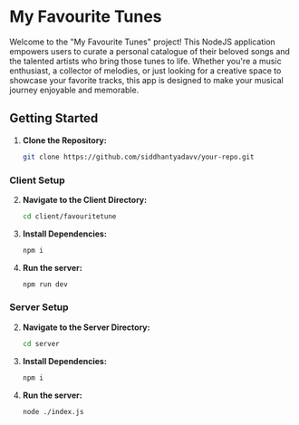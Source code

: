 # My Favourite Tunes

Welcome to the "My Favourite Tunes" project! This NodeJS application empowers users to curate a personal catalogue of their beloved songs and the talented artists who bring those tunes to life. Whether you're a music enthusiast, a collector of melodies, or just looking for a creative space to showcase your favorite tracks, this app is designed to make your musical journey enjoyable and memorable.

## Getting Started
1. **Clone the Repository:**
   ```bash
   git clone https://github.com/siddhantyadavv/your-repo.git
### Client Setup

2. **Navigate to the Client Directory:**
   ```bash
   cd client/favouritetune
3. **Install Dependencies:**
   ```bash
   npm i
4. **Run the server:**
   ```bash
   npm run dev

### Server Setup
2. **Navigate to the Server Directory:**
   ```bash
   cd server
3. **Install Dependencies:**
   ```bash
   npm i
4. **Run the server:**
   ```bash
   node ./index.js
 

